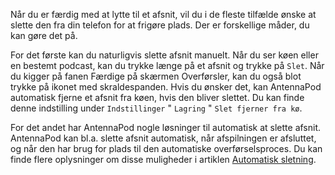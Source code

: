Når du er færdig med at lytte til et afsnit, vil du i de fleste tilfælde ønske at slette den fra din telefon for at frigøre plads. Der er forskellige måder, du kan gøre det på.

For det første kan du naturligvis slette afsnit manuelt. Når du ser køen eller en bestemt podcast, kan du trykke længe på et afsnit og trykke på `Slet`. Når du kigger på fanen Færdige på skærmen Overførsler, kan du også blot trykke på ikonet med skraldespanden. Hvis du ønsker det, kan AntennaPod automatisk fjerne et afsnit fra køen, hvis den bliver slettet. Du kan finde denne indstilling under `Indstillinger` " `Lagring` " `Slet fjerner fra kø`.

For det andet har AntennaPod nogle løsninger til automatisk at slette afsnit. AntennaPod kan bl.a. slette afsnit automatisk, når afspilningen er afsluttet, og når den har brug for plads til den automatiske overførselsproces. Du kan finde flere oplysninger om disse muligheder i artiklen [Automatisk sletning](/documentation/automation/deletion).

